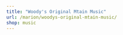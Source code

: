 ```yaml
---
title: "Woody's Original Mtain Music"
url: /marion/woodys-original-mtain-music/
shop: music
---
```

